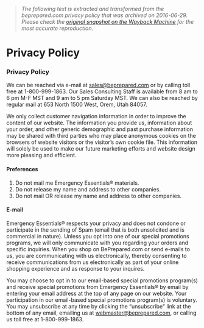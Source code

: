 > *The following text is extracted and transformed from the beprepared.com privacy policy that was archived on 2016-06-29. Please check the [original snapshot on the Wayback Machine](https://web.archive.org/web/20160629080151id_/http%3A//beprepared.com/privacy-policy) for the most accurate reproduction.*

# Privacy Policy

### Privacy Policy

We can be reached via e-mail at sales@beprepared.com or by calling toll free at 1-800-999-1863. Our Sales Consulting Staff is available from 8 am to 6 pm M-F MST and 9 am to 5 pm Saturday MST. We can also be reached by regular mail at 653 North 1500 West, Orem, Utah 84057.

We only collect customer navigation information in order to improve the content of our website. The information you provide us, information about your order, and other generic demographic and past purchase information may be shared with third parties who may place anonymous cookies on the browsers of website visitors or the visitor’s own cookie file. This information will solely be used to make our future marketing efforts and website design more pleasing and efficient.

#### Preferences

  1. Do not mail me Emergency Essentials® materials.
  2. Do not release my name and address to other companies.
  3. Do not mail OR release my name and address to other companies.

  


#### E-mail

Emergency Essentials® respects your privacy and does not condone or participate in the sending of Spam (email that is both unsolicited and is commercial in nature). Unless you opt into one of our special promotions programs, we will only communicate with you regarding your orders and specific inquiries. When you shop on BePrepared.com or send e-mails to us, you are communicating with us electronically, thereby consenting to receive communications from us electronically as part of your online shopping experience and as response to your inquires.

You may choose to opt in to our email-based special promotions program(s) and receive special promotions from Emergency Essentials® by email by entering your email address at the top of any page on our website. Your participation in our email-based special promotions program(s) is voluntary. You may unsubscribe at any time by clicking the “unsubscribe" link at the bottom of any email, emailing us at webmaster@beprepared.com, or calling us toll free at 1-800-999-1863. 
